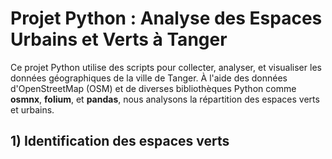 # Projet Python : Analyse des Espaces Urbains et Verts à Tanger

Ce projet Python utilise des scripts pour collecter, analyser, et visualiser les données géographiques de la ville de Tanger. À l'aide des données d'OpenStreetMap (OSM) et de diverses bibliothèques Python comme **osmnx**, **folium**, et **pandas**, nous analysons la répartition des espaces verts et urbains.
## 1) Identification des espaces verts 

